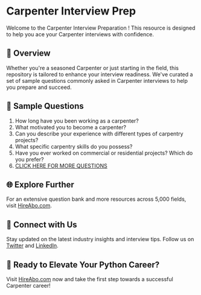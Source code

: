 # Carpenter Interview Prep

Welcome to the Carpenter Interview Preparation ! This resource is designed to help you ace your Carpenter interviews with confidence.

## 🚀 Overview

Whether you're a seasoned Carpenter or just starting in the field, this repository is tailored to enhance your interview readiness. We've curated a set of sample questions commonly asked in Carpenter interviews to help you prepare and succeed.

## 📝 Sample Questions

1. How long have you been working as a carpenter?
2. What motivated you to become a carpenter?
3. Can you describe your experience with different types of carpentry projects?
4. What specific carpentry skills do you possess?
5. Have you ever worked on commercial or residential projects? Which do you prefer?
6. [CLICK HERE FOR MORE QUESTIONS](https://hireabo.com/job/12_2_0/Carpenter)

## 🌐 Explore Further

For an extensive question bank and more resources across 5,000 fields, visit [HireAbo.com](https://www.hireabo.com).

## 📱 Connect with Us

Stay updated on the latest industry insights and interview tips. Follow us on [Twitter](https://twitter.com/hireabo) and [LinkedIn](https://www.linkedin.com/in/hire-abo-3609972a8/).

## 🚀 Ready to Elevate Your Python Career?

Visit [HireAbo.com](https://www.hireabo.com) now and take the first step towards a successful Carpenter career!